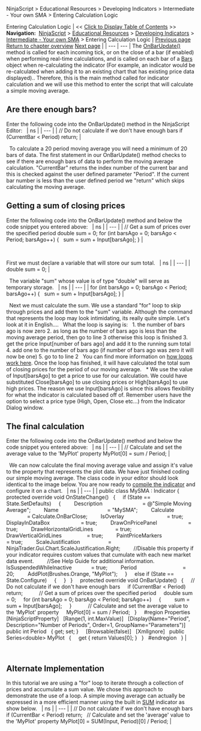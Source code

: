 ﻿
NinjaScript \> Educational Resources \> Developing Indicators \> Intermediate \- Your own SMA \> Entering Calculation Logic

Entering Calculation Logic
| \<\< [Click to Display Table of Contents](entering_calculation_logic3.md) \>\> **Navigation:**     [NinjaScript](ninjascript-1.md) \> [Educational Resources](educational_resources-1.md) \> [Developing Indicators](developing_indicators-1.md) \> [Intermediate \- Your own SMA](intermediate_-_your_own_sma-1.md) \> Entering Calculation Logic | [Previous page](set_up6-1.md) [Return to chapter overview](intermediate_-_your_own_sma-1.md) [Next page](compiling3-1.md) |
| --- | --- |
The [OnBarUpdate()](onbarupdate-1.md) method is called for each incoming tick, or on the close of a bar (if enabled) when performing real\-time calculations, and is called on each bar of a [Bars](bars-1.md) object when re\-calculating the indicator (For example, an indicator would be re\-calculated when adding it to an existing chart that has existing price data displayed).. Therefore, this is the main method called for indicator calculation and we will use this method to enter the script that will calculate a simple moving average.
 
## Are there enough bars?
Enter the following code into the OnBarUpdate() method in the NinjaScript Editor:
 
| ns |
| --- |
| // Do not calculate if we don't have enough bars  if (CurrentBar \< Period) return; |

 
To calculate a 20 period moving average you will need a minimum of 20 bars of data. The first statement in our OnBarUpdate() method checks to see if there are enough bars of data to perform the moving average calculation. "CurrentBar" returns the index number of the current bar and this is checked against the user defined parameter "Period". If the current bar number is less than the user defined period we "return" which skips calculating the moving average.
 
## Getting a sum of closing prices
Enter the following code into the OnBarUpdate() method and below the code snippet you entered above:
 
| ns |
| --- |
| // Get a sum of prices over the specified period double sum \= 0;  for (int barsAgo \= 0; barsAgo \< Period; barsAgo\+\+)  {     sum \= sum \+ Input\[barsAgo];  } |

   

First we must declare a variable that will store our sum total.
 
| ns |
| --- |
| double sum \= 0; |

 
The variable "sum" whose value is of type "double" will serve as temporary storage.
 
| ns |
| --- |
| for (int barsAgo \= 0; barsAgo \< Period; barsAgo\+\+)  {     sum \= sum \+ Input\[barsAgo];  } |

 
Next we must calculate the sum. We use a standard "for" loop to skip through prices and add them to the "sum" variable. Although the command that represents the loop may look intimidating, its really quite simple. Let's look at it in English....
 
What the loop is saying is:
 
1\. the number of bars ago is now zero
2\. as long as the number of bars ago is less than the moving average period, then go to line 3 otherwise this loop is finished
3\. get the price Input\[number of bars ago] and add it to the running sum total
4\. add one to the number of bars ago (if number of bars ago was zero it will now be one)
5\. go to to line 2
 
You can find more information on [how loops work here](https://docs.microsoft.com/en-us/dotnet/csharp/language-reference/statements/iteration-statements). Once the loop has finished, it will have calculated the total sum of closing prices for the period of our moving average.
 
\* We use the value of Input\[barsAgo] to get a price to use for our calculation. We could have substituted Close\[barsAgo] to use closing prices or High\[barsAgo] to use high prices. The reason we use Input\[barsAgo] is since this allows flexibility for what the indicator is calculated based off of. Remember users have the option to select a price type (High, Open, Close etc...) from the Indicator Dialog window.
 
## The final calculation
Enter the following code into the OnBarUpdate() method and below the code snippet you entered above:
 
| ns |
| --- |
| // Calculate and set the average value to the 'MyPlot' property MyPlot\[0] \= sum / Period; |

 
We can now calculate the final moving average value and assign it's value to the property that represents the plot data. We have just finished coding our simple moving average. The class code in your editor should look identical to the image below. You are now ready to [compile the indicator](compiling3-1.md) and configure it on a chart.
 
| ns |
| --- |
| public class MySMA : Indicator {    protected override void OnStateChange()    {      if (State \=\= State.SetDefaults)      {          Description                           \= @"Simple Moving Average";          Name                                 \= "MySMA";          Calculate                             \= Calculate.OnBarClose;          IsOverlay                             \= true;          DisplayInDataBox                     \= true;          DrawOnPricePanel                     \= true;          DrawHorizontalGridLines               \= true;          DrawVerticalGridLines                 \= true;          PaintPriceMarkers                     \= true;          ScaleJustification                   \= NinjaTrader.Gui.Chart.ScaleJustification.Right;          //Disable this property if your indicator requires custom values that cumulate with each new market data event.           //See Help Guide for additional information.          IsSuspendedWhileInactive             \= true;          Period                               \= 20;          AddPlot(Brushes.Orange, "MyPlot");      }      else if (State \=\= State.Configure)      {      }    }      protected override void OnBarUpdate()    {      // Do not calculate if we don't have enough bars       if (CurrentBar \< Period) return;             // Get a sum of prices over the specified period      double sum \= 0;       for (int barsAgo \= 0; barsAgo \< Period; barsAgo\+\+)       {           sum \= sum \+ Input\[barsAgo];       }             // Calculate and set the average value to the 'MyPlot' property      MyPlot\[0] \= sum / Period;    }      \#region Properties    \[NinjaScriptProperty]    \[Range(1, int.MaxValue)]    \[Display(Name\="Period", Description\="Number of Periods", Order\=1, GroupName\="Parameters")]    public int Period    { get; set; }      \[Browsable(false)]    \[XmlIgnore]    public Series\<double\> MyPlot    {      get { return Values\[0]; }    }    \#endregion   } |

 
## Alternate Implementation
In this tutorial we are using a "for" loop to iterate through a collection of prices and accumulate a sum value. We chose this approach to demonstrate the use of a loop. A simple moving average can actually be expressed in a more efficient manner using the built in [SUM](summation_sum-1.md) indicator as show below.
 
| ns |
| --- |
| // Do not calculate if we don't have enough bars if (CurrentBar \< Period) return;   // Calculate and set the 'average' value to the 'MyPlot' property MyPlot\[0] \= SUM(Input, Period)\[0] / Period; |

 

